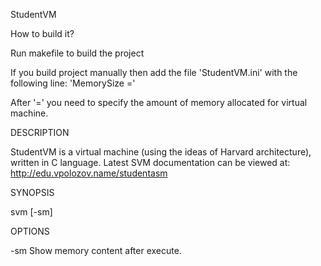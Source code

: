 StudentVM

How to build it?

Run makefile to build the project
  
If you build project manually then add the file 'StudentVM.ini' with the following line:
'MemorySize =' 
  
After '=' you need to specify the amount of memory allocated for virtual machine. 

DESCRIPTION
  
  StudentVM is a virtual machine (using the ideas of Harvard architecture), written in С language.
  Latest SVM documentation can be viewed at: http://edu.vpolozov.name/studentasm

SYNOPSIS
  
  svm <path-to-svm-program> [-sm]

OPTIONS
  
  -sm 
     Show memory content  after execute.